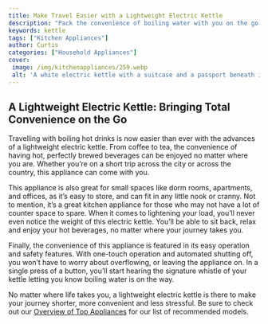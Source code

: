 ```yaml
---
title: Make Travel Easier with a Lightweight Electric Kettle
description: "Pack the convenience of boiling water with you on the go with a portable electric kettle Learn how you can make your travels easier and more efficient with this lightweight appliance"
keywords: kettle
tags: ["Kitchen Appliances"]
author: Curtis
categories: ["Household Appliances"]
cover: 
 image: /img/kitchenappliances/259.webp
 alt: 'A white electric kettle with a suitcase and a passport beneath it demonstrating how a travel electric kettle can make travel easier'
---
```

## A Lightweight Electric Kettle: Bringing Total Convenience on the Go

Travelling with boiling hot drinks is now easier than ever with the advances of a lightweight electric kettle. From coffee to tea, the convenience of having hot, perfectly brewed beverages can be enjoyed no matter where you are. Whether you’re on a short trip across the city or across the country, this appliance can come with you.

This appliance is also great for small spaces like dorm rooms, apartments, and offices, as it’s easy to store, and can fit in any little nook or cranny. Not to mention, it’s a great kitchen appliance for those who may not have a lot of counter space to spare. When it comes to lightening your load, you’ll never even notice the weight of this electric kettle. You’ll be able to sit back, relax and enjoy your hot beverages, no matter where your journey takes you.

Finally, the convenience of this appliance is featured in its easy operation and safety features. With one-touch operation and automated shutting off, you won’t have to worry about overflowing, or leaving the appliance on. In a single press of a button, you’ll start hearing the signature whistle of your kettle letting you know boiling water is on the way. 

No matter where life takes you, a lightweight electric kettle is there to make your journey shorter, more convenient and less stressful. Be sure to check out our [Overview of Top Appliances](./pages/appliance-overview) for our list of recommended models.
